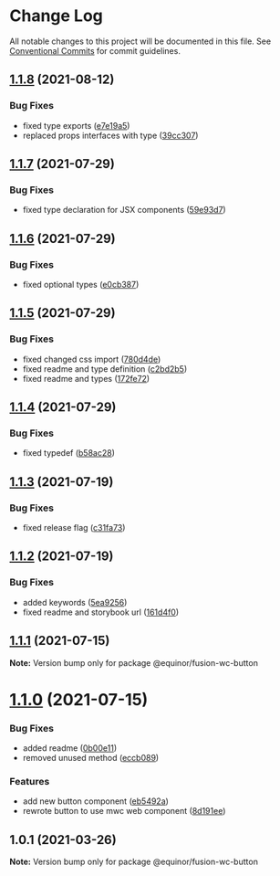 # Change Log

All notable changes to this project will be documented in this file.
See [Conventional Commits](https://conventionalcommits.org) for commit guidelines.

## [1.1.8](https://github.com/equinor/fusion-web-components/compare/@equinor/fusion-wc-button@1.1.7...@equinor/fusion-wc-button@1.1.8) (2021-08-12)


### Bug Fixes

* fixed type exports ([e7e19a5](https://github.com/equinor/fusion-web-components/commit/e7e19a59c3db40b20d29f9ea888614a188a2fcc4))
* replaced props interfaces with type ([39cc307](https://github.com/equinor/fusion-web-components/commit/39cc3078b3bb217587f5eb39020a312cb859bb96))





## [1.1.7](https://github.com/equinor/fusion-web-components/compare/@equinor/fusion-wc-button@1.1.6...@equinor/fusion-wc-button@1.1.7) (2021-07-29)


### Bug Fixes

* fixed type declaration for JSX components ([59e93d7](https://github.com/equinor/fusion-web-components/commit/59e93d729299582edb97debb82ee4891eb8f9eb4))





## [1.1.6](https://github.com/equinor/fusion-web-components/compare/@equinor/fusion-wc-button@1.1.5...@equinor/fusion-wc-button@1.1.6) (2021-07-29)


### Bug Fixes

* fixed optional types ([e0cb387](https://github.com/equinor/fusion-web-components/commit/e0cb387ca1ea8df57b1914db6abb9eb0fec02f01))





## [1.1.5](https://github.com/equinor/fusion-web-components/compare/@equinor/fusion-wc-button@1.1.4...@equinor/fusion-wc-button@1.1.5) (2021-07-29)


### Bug Fixes

* fixed changed css import ([780d4de](https://github.com/equinor/fusion-web-components/commit/780d4de1e1c130c19e919a78352745a0f68abb78))
* fixed readme and type definition ([c2bd2b5](https://github.com/equinor/fusion-web-components/commit/c2bd2b5dae7b9f9319a30f9531603543d1d715b0))
* fixed readme and types ([172fe72](https://github.com/equinor/fusion-web-components/commit/172fe7233e952ee3f6eb67fa66644175e4eb9fc5))





## [1.1.4](https://github.com/equinor/fusion-web-components/compare/@equinor/fusion-wc-button@1.1.3...@equinor/fusion-wc-button@1.1.4) (2021-07-29)


### Bug Fixes

* fixed typedef ([b58ac28](https://github.com/equinor/fusion-web-components/commit/b58ac2811ee43c7f6c5b159a8c05e2272c88d201))





## [1.1.3](https://github.com/equinor/fusion-web-components/compare/@equinor/fusion-wc-button@1.1.2...@equinor/fusion-wc-button@1.1.3) (2021-07-19)


### Bug Fixes

* fixed release flag ([c31fa73](https://github.com/equinor/fusion-web-components/commit/c31fa73600d545a81d116dfaca8ef7911d793e74))





## [1.1.2](https://github.com/equinor/fusion-web-components/compare/@equinor/fusion-wc-button@1.1.1...@equinor/fusion-wc-button@1.1.2) (2021-07-19)


### Bug Fixes

* added keywords ([5ea9256](https://github.com/equinor/fusion-web-components/commit/5ea925663a3f4d93c965507a5b3e6e49676569f7))
* fixed readme and storybook url ([161d4f0](https://github.com/equinor/fusion-web-components/commit/161d4f0f2071fda7e65b33cd8bcb33e9f20fbaa3))





## [1.1.1](https://github.com/equinor/fusion-web-components/compare/@equinor/fusion-wc-button@1.1.0...@equinor/fusion-wc-button@1.1.1) (2021-07-15)

**Note:** Version bump only for package @equinor/fusion-wc-button





# [1.1.0](https://github.com/equinor/fusion-web-components/compare/@equinor/fusion-wc-button@1.0.1...@equinor/fusion-wc-button@1.1.0) (2021-07-15)


### Bug Fixes

* added readme ([0b00e11](https://github.com/equinor/fusion-web-components/commit/0b00e11c094b725e893cad7cb1ea224a24272cf9))
* removed unused method ([eccb089](https://github.com/equinor/fusion-web-components/commit/eccb0892a3b605be284458f1c8014bebcd928cf8))


### Features

* add new button component ([eb5492a](https://github.com/equinor/fusion-web-components/commit/eb5492a473bf277866a8dc44827e280b4918790e))
* rewrote button to use mwc web component ([8d191ee](https://github.com/equinor/fusion-web-components/commit/8d191eeefce4d9e9379be6010003b5cc3c1cb1b9))





## 1.0.1 (2021-03-26)

**Note:** Version bump only for package @equinor/fusion-wc-button
